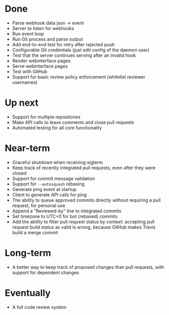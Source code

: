 # Done

 * Parse webhook data json -> event
 * Server to listen for webhooks
 * Run event loop
 * Run Git process and parse output
 * Add end-to-end test for retry after rejected push
 * Configurable Git credentials (just edit config of the daemon user)
 * Test that the server continues serving after an invalid hook
 * Render webinterface pages
 * Serve webinterface pages
 * Test with GitHub
 * Support for basic review policy enforcement (whitelist reviewer usernames)

# Up next

 * Support for multiple repositories
 * Make API calls to leave comments and close pull requests
 * Automated testing for all core functionality

# Near-term

 * Graceful shutdown when receiving sigterm
 * Keep track of recently integrated pull requests, even after they were closed
 * Support for commit message validation
 * Support for `--autosquash` rebasing
 * Generate ping event at startup
 * Client to generate API calls for ping
 * The ability to queue approved commits directly without requiring a pull
   request, for personal use
 * Append a "Reviewed-by" line to integrated commits
 * Set timezone to UTC+0 for bot (rebased) commits
 * Add the ability to filter pull request status by context:
   accepting pull request build status as valid is wrong,
   because GitHub makes Travis build a merge commit

# Long-term

 * A better way to keep track of proposed changes than pull requests,
   with support for dependent changes

# Eventually

 * A full code review system
